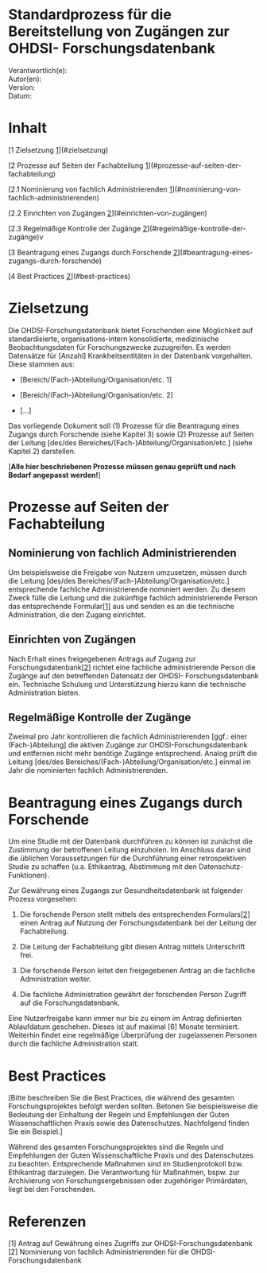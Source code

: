 <H1> Standardprozess für die Bereitstellung von Zugängen zur OHDSI-
Forschungsdatenbank </H1>

Verantwortlich(e):  
Autor(en):  
Version:  
Datum:  

# Inhalt

[1 Zielsetzung [1](#zielsetzung)](#zielsetzung)

[2 Prozesse auf Seiten der Fachabteilung
[1](#prozesse-auf-seiten-der-fachabteilung)](#prozesse-auf-seiten-der-fachabteilung)

[2.1 Nominierung von fachlich Administrierenden
[1](#nominierung-von-fachlich-administrierenden)](#nominierung-von-fachlich-administrierenden)

[2.2 Einrichten von Zugängen
[2](#einrichten-von-zugängen)](#einrichten-von-zugängen)

[2.3 Regelmäßige Kontrolle der Zugänge
[2](#regelmäßige-kontrolle-der-zugänge)](#regelmäßige-kontrolle-der-zugänge)v

[3 Beantragung eines Zugangs durch Forschende
[2](#beantragung-eines-zugangs-durch-forschende)](#beantragung-eines-zugangs-durch-forschende)

[4 Best Practices [2](#best-practices)](#best-practices)


# Zielsetzung

Die OHDSI-Forschungsdatenbank bietet Forschenden eine Möglichkeit auf
standardisierte, organisations-intern konsolidierte, medizinische
Beobachtungsdaten für Forschungszwecke zuzugreifen. Es werden Datensätze
für <span class="mark">\[Anzahl\]</span> Krankheitsentitäten in der
Datenbank vorgehalten. Diese stammen aus:

- <span class="mark">\[Bereich/(Fach-)Abteilung/Organisation/etc.
  1\]</span>

- <span class="mark">\[Bereich/(Fach-)Abteilung/Organisation/etc.
  2\]</span>

- <span class="mark">\[…\]</span>

Das vorliegende Dokument soll (1) Prozesse für die Beantragung eines
Zugangs durch Forschende (siehe Kapitel 3) sowie (2) Prozesse auf Seiten
der Leitung <span class="mark">\[des/des
Bereiches/(Fach-)Abteilung/Organisation/etc.\]</span> (siehe Kapitel 2)
darstellen.

<span class="mark">\[**Alle hier beschriebenen Prozesse müssen genau
geprüft und nach Bedarf angepasst werden!**\]</span>

# Prozesse auf Seiten der Fachabteilung

## Nominierung von fachlich Administrierenden

Um beispielsweise die Freigabe von Nutzern umzusetzen, müssen durch die
Leitung <span class="mark">\[des/des
Bereiches/(Fach-)Abteilung/Organisation/etc.\]</span> entsprechende
fachliche Administrierende nominiert werden. Zu diesem Zweck fülle die
Leitung und die zukünftige fachlich administrierende Person das entsprechende Formular[\[1\]](#ref1) aus und senden es an die technische Administration, die
den Zugang einrichtet.

## Einrichten von Zugängen

Nach Erhalt eines freigegebenen Antrags auf Zugang zur Forschungsdatenbank[\[2\]](#ref2)  richtet eine fachliche administrierende Person die Zugänge
auf den betreffenden Datensatz der OHDSI- Forschungsdatenbank ein.
Technische Schulung und Unterstützung hierzu kann die technische
Administration bieten.

## Regelmäßige Kontrolle der Zugänge

Zweimal pro Jahr kontrollieren die fachlich Administrierenden
<span class="mark">\[ggf.: einer (Fach-)Abteilung\]</span> die aktiven
Zugänge zur OHDSI-Forschungsdatenbank und entfernen nicht mehr benötige
Zugänge entsprechend. Analog prüft die Leitung
<span class="mark">\[des/des
Bereiches/(Fach-)Abteilung/Organisation/etc.\]</span> einmal im Jahr die
nominierten fachlich Administrierenden.

# Beantragung eines Zugangs durch Forschende

Um eine Studie mit der Datenbank durchführen zu können ist zunächst die
Zustimmung der betroffenen Leitung einzuholen. Im Anschluss daran sind
die üblichen Voraussetzungen für die Durchführung einer retrospektiven
Studie zu schaffen (u.a. Ethikantrag, Abstimmung mit den
Datenschutz-Funktionen).

Zur Gewährung eines Zugangs zur Gesundheitsdatenbank ist folgender
Prozess vorgesehen:

1.  Die forschende Person stellt mittels des entsprechenden Formulars[\[2\]](#ref2)
    einen Antrag auf Nutzung der Forschungsdatenbank bei der Leitung der
    Fachabteilung.

2.  Die Leitung der Fachabteilung gibt diesen Antrag mittels
    Unterschrift frei.

3.  Die forschende Person leitet den freigegebenen Antrag an die
    fachliche Administration weiter.

4.  Die fachliche Administration gewährt der forschenden Person Zugriff
    auf die Forschungsdatenbank.

Eine Nutzerfreigabe kann immer nur bis zu einem im Antrag definierten
Ablaufdatum geschehen. Dieses ist auf maximal
<span class="mark">\[6\]</span> Monate terminiert. Weiterhin findet eine
regelmäßige Überprüfung der zugelassenen Personen durch die fachliche
Administration statt.

# Best Practices

<span class="mark">\[Bitte beschreiben Sie die Best Practices, die
während des gesamten Forschungsprojektes befolgt werden sollten. Betonen
Sie beispielsweise die Bedeutung der Einhaltung der Regeln und
Empfehlungen der Guten Wissenschaftlichen Praxis sowie des
Datenschutzes. Nachfolgend finden Sie ein Beispiel.\]</span>

Während des gesamten Forschungsprojektes sind die Regeln und
Empfehlungen der Guten Wissenschaftliche Praxis und des Datenschutzes zu
beachten. Entsprechende Maßnahmen sind im Studienprotokoll bzw.
Ethikantrag darzulegen. Die Verantwortung für Maßnahmen, bspw. zur
Archivierung von Forschungsergebnissen oder zugehöriger Primärdaten,
liegt bei den Forschenden.

# Referenzen
<a id="ref1">\[1\]</a> Antrag auf Gewährung eines Zugriffs zur OHDSI-Forschungsdatenbank  
<a id="ref2">\[2\]</a> Nominierung von fachlich Administrierenden für die OHDSI-Forschungsdatenbank  
